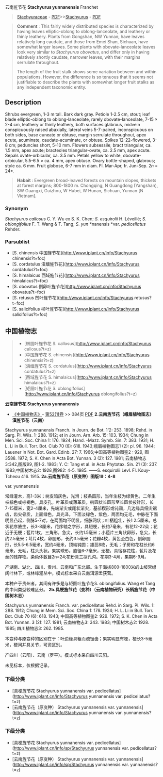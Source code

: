 云南旌节花 **Stachyurus yunnanensis** Franchet

> [Stachyuraceae](http://www.iplant.cn/info/Stachyuraceae?t=foc) - [PDF](http://www.iplant.cn/foc/pdf/Stachyuraceae.pdf)>>[Stachyurus](http://www.iplant.cn/info/Stachyurus?t=foc) - [PDF](http://www.iplant.cn/foc/pdf/Stachyurus.pdf)


> **Comment** : 
> This fairly widely distributed species is characterized by having leaves elliptic-oblong to oblong-lanceolate, and leathery or thinly leathery. Plants from Gongshan, NW Yunnan, have leaves relatively long caudate, and those from Emei Shan, Sichuan, have somewhat larger leaves. Some plants with obovate-lanceolate leaves look very similar to *Stachyurus obovatus*, and differ only in having relatively shortly caudate, narrower leaves, with their margins serrulate throughout.
>
> The length of the fruit stalk shows some variation between and within populations. However, the difference is so tenuous that it seems not justifiable to describe the plants with somewhat longer fruit stalks as any independent taxonomic entity.

## Description

Shrubs evergreen, 1-3 m tall. Bark dark gray. Petiole 1-2.5 cm, stout; leaf blade elliptic-oblong to oblong-lanceolate, rarely obovate-lanceolate, 7-15 × 2-4 cm, leathery or thinly leathery, both surfaces glabrous, midvein conspicuously raised abaxially, lateral veins 5-7-paired, inconspicuous on both sides, base cuneate or obtuse, margin serrulate throughout, apex acute, acuminate, caudate-acuminate, or obtuse. Spikes 12-22-flowered, 3-8 cm; peduncles short, 5-10 mm. Flowers subsessile; bract triangular, ca. 1.5 mm, apex acute; bracteoles triangular-ovate, ca. 2.5 mm, apex acute. Sepals ovate-orbicular, ca. 3.5 mm. Petals yellow to white, obovate-orbicular, 5.5-6.5 × ca. 4 mm, apex obtuse. Ovary bottle-shaped, glabrous; style ca. 6 mm. Fruit globose, 6-7 mm in diam. Fl. Mar-Apr, fr. Jun-Sep. 2*n* = 24*.


> **Habait** : 
> Evergreen broad-leaved forests on mountain slopes, thickets at forest margins; 800-1800 m. Chongqing, N Guangdong (Yangshan), SW Guangxi, Guizhou, W Hubei, W Hunan, Sichuan, Yunnan [N Vietnam].

### Synonym
*Stachyurus callosus* C. Y. Wu ex S. K. Chen; *S. esquirolii* H. Léveillé; *S. oblongifolius* F. T. Wang & T. Tang; *S. yun* *nanensis *var. *pedicellatus* Rehder.

### Parsublist

* [S.  chinensis  中国旌节花](http://www.iplant.cn/info/Stachyurus chinensis?t=foc)
* [S.  cordatulus  滇缅旌节花](http://www.iplant.cn/info/Stachyurus cordatulus?t=foc)
* [S.  himalaicus  西域旌节花](http://www.iplant.cn/info/Stachyurus himalaicus?t=foc)
* [S.  obovatus  倒卵叶旌节花](http://www.iplant.cn/info/Stachyurus obovatus?t=foc)
* [S.  retusus  凹叶旌节花](http://www.iplant.cn/info/Stachyurus retusus?t=foc)
* [S.  salicifolius  柳叶旌节花](http://www.iplant.cn/info/Stachyurus salicifolius?t=foc)


## 中国植物志

> * [椭圆叶旌节花  S.  callosus](http://www.iplant.cn/info/Stachyurus callosus?t=z)
> * [中国旌节花  S.  chinensis](http://www.iplant.cn/info/Stachyurus chinensis?t=z)
> * [滇缅旌节花  S.  cordatulus](http://www.iplant.cn/info/Stachyurus cordatulus?t=z)
> * [西域旌节花  S.  himalaicus](http://www.iplant.cn/info/Stachyurus himalaicus?t=z)
> * [矩圆叶旌节花  S.  oblongifolius](http://www.iplant.cn/info/Stachyurus oblongifolius?t=z)


**云南旌节花 Stachyurus yunnanensis**

* [《中国植物志》](http://www.iplant.cn/frps)- [第52(1)卷](http://www.iplant.cn/frps/vol/52(1)) >> 084页 [PDF](http://www.iplant.cn/frps/pdf/52(1)/084a.PDF)
**2.云南旌节花（峨眉植物图志）滇旌节花（云南）**

Stachyurus yunnanensis Franch. in Journ. de Bot. 1'2: 253. 1898; Rehd. in Sarg. Pl. Wils. 1: 288. 1912; et in Journ. Arn. Arb. 15: 103. 1934; Chung in Men. Sci. Soc. China 1: 176. 1924; Hand. -Mazz. Symb. Sin. 7: 383. 1931; H. L. Li in Bull. Torr. Bot. Club 70 (6): 618. 1943;峨眉植物图志1 (2): pl. 98. 1944; Lauener in Not. Bot. Gard. Edinb. 27: 7. 1966;中国高等植物图鉴2 : 929, 图3588. 1972; S. K. Chen in Acta Bot. Yunnan. 3 (2): 127. 1981; 云南植物志3:342,图版99, 图1-2. 1983; Y. C: Tang et al. in Acta Phytotax. Sin. 21 (3): 237. 1983;中国树木志2: 1928,图982: 4-5. 1985. ——S. esquirolii Levl. Fl. Kouy-Tcheou 416. 1915.
**2a.云南旌节花（原变种）图版19：4-8**

var. yunnanensis

常绿灌木，高1-3米；树皮暗灰色，光滑；枝条圆形，当年生枝为绿黄色，二年生枝棕色或棕褐色，具皮孔。叶革质或薄革质，椭圆状长圆形至长圆状披针形，长7-15厘米，宽2-4厘米，先端渐尖或尾状渐尖，基部楔形或钝圆，几边缘具细尖锯齿，齿尖骨质，上面绿色，具光泽，下面淡绿色，紫色，两面均无毛，中脉在下面明显凸起，侧脉5-7对，在两面均不明显，细脉网状；叶柄粗壮，长1 2.5厘米。总状花序腋生，长3-8厘米，花序轴之字形，具短梗，长约7毫米，有花12-22朵；花近于无梗；苞片1枚，三角形，急尖，长约1.5毫米；小苞片三角状卵形，急尖，长约2.5毫米；萼片4枚，卵圆形，长约3.5毫米；花瓣4枚，黄色至白色，倒卵圆形，长5.5-6.5毫米，宽约4毫米，顶端钝圆；雄蕊8枚，无毛；子房和花柱长约6毫米，无毛，柱头头状。果实球形，直径6-7毫米，无梗，具宿存花柱，苞片及花丝的残存物。染色体数目2n=24;花粉具三拟孔沟。花期3-4月，果期6-9月。

产湖南、湖北、四川、贵州、云南和广东北部。生于海拔800-1800米的山坡常绿阔叶林下，或林缘灌丛中。模式标本采自云南洱源孟获营。

本种产于贵州者，其间有许多是与矩圆叶旌节花S. oblongifolius. Wang et Tang的中间类型较难区分。
**2b.具梗旌节花（变种）（云南植物研究）长柄旌节花（中国树木志）**

Stachyurus yunnanensis Franch. var. pedicellatus Rehd. in Sarg. Pl. Wils. 1: 288. 1912; Chung in Mem. Sci. Soc. China 1: 176. 1924; H. L. Li in Bull. Torr. Bot. Club 70 (6): 618. 1943; 中国高等植物图鉴2: 929. 1972; S. K. Chen in Acta Bot. Yunnan. 3 (2): 127. 1981; 云南植物志3: 343. 1983; 中国树木志2: 1928. 1985; 四川植物志3: 262. 1985.

本变种与原变种的区别在于：叶边缘具粗而疏锯齿；果实明显有梗，梗长3-5毫米，梗间并具关节，可资区别。

产四川（云阳）、云南（罗平）。模式标本采自四川云阳。

未见标本，仅根据记录。

### 下级分类
* [具梗旌节花  Stachyurus yunnanensis var. pedicellatus](http://www.iplant.cn/info/Stachyurus yunnanensis var. pedicellatus?t=z)
* [云南旌节花（原变种）  Stachyurus yunnanensis var. yunnanensis](http://www.iplant.cn/info/Stachyurus yunnanensis var. yunnanensis?t=z)

### 下级分类
* [具梗旌节花  Stachyurus yunnanensis var. pedicellatus](http://www.iplant.cn/info/sp/Stachyurus yunnanensis var. pedicellatus?t=z)
* [云南旌节花（原变种）  Stachyurus yunnanensis var. yunnanensis](http://www.iplant.cn/info/sp/Stachyurus yunnanensis var. yunnanensis?t=z)
